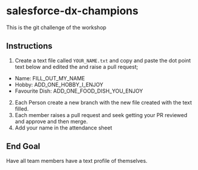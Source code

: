 # salesforce-dx-champions
This is the git challenge of the workshop


## Instructions
1. Create a text file called `YOUR_NAME.txt` and copy and paste the dot point text below and edited the  and raise a pull request;
  - Name: FILL_OUT_MY_NAME
  - Hobby: ADD_ONE_HOBBY_I_ENJOY
  - Favourite Dish: ADD_ONE_FOOD_DISH_YOU_ENJOY
2. Each Person create a new branch with the new file created with the text filled.
3. Each member raises a pull request and seek getting your PR reviewed and approve and then merge.
4. Add your name in the attendance sheet

## End Goal
Have all team members have a text profile of themselves.
